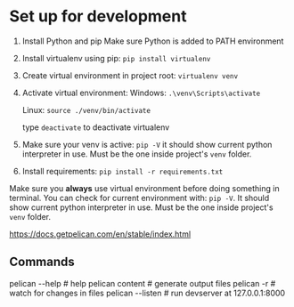 Set up for development
=======

1. Install Python and pip
    Make sure Python is added to PATH environment

2. Install virtualenv using pip:
    `pip install virtualenv`

3. Create virtual environment in project root:
    `virtualenv venv`

4. Activate virtual environment:
    Windows:
    `.\venv\Scripts\activate`

    Linux:
    `source ./venv/bin/activate`

    type `deactivate` to deactivate virtualenv

5. Make sure your venv is active:
    `pip -V` it should show current python interpreter in use. Must be the one inside project's `venv` folder.

6. Install requirements:
    `pip install -r requirements.txt`

Make sure you **always** use virtual environment before doing something in terminal.
You can check for current environment with: `pip -V`. It should show current python interpreter in use. Must be the one inside project's `venv` folder.

https://docs.getpelican.com/en/stable/index.html

Commands
------
pelican --help      # help
pelican content     # generate output files
pelican -r          # watch for changes in files
pelican --listen    # run devserver at 127.0.0.1:8000
